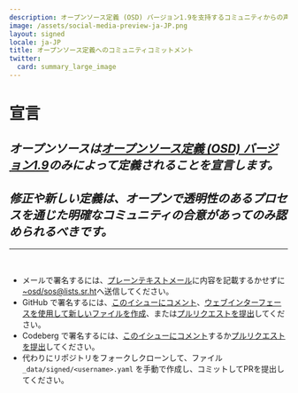 ```yaml
---
description: オープンソース定義 (OSD) バージョン1.9を支持するコミュニティからの声明
image: /assets/social-media-preview-ja-JP.png
layout: signed
locale: ja-JP
title: オープンソース定義へのコミュニティコミットメント
twitter:
  card: summary_large_image
---
```

# **宣言**

## *オープンソースは[オープンソース定義 (OSD) バージョン1.9](https://opensourcedefinition.org/)のみによって定義されることを宣言します。*

## *修正や新しい定義は、オープンで透明性のあるプロセスを通じた明確なコミュニティの合意があってのみ認められるべきです。*

---
<br>

- メールで署名するには、[プレーンテキストメール](https://useplaintext.email/)に内容を記載するかせずに[~osd/sos@lists.sr.ht](mailto:~osd/sos@lists.sr.ht)へ送信してください。
- GitHub で署名するには、[このイシューにコメント](https://github.com/OpenSourceDefinition/sos/issues/1)、[ウェブインターフェースを使用して新しいファイルを作成](https://github.com/OpenSourceDefinition/sos/new/main/_data/signed)、または[プルリクエストを提出](https://github.com/OpenSourceDefinition/sos/pulls)してください。
- Codeberg で署名するには、[このイシューにコメント](https://codeberg.org/osd/sos/issues/1)するか[プルリクエストを提出](https://codeberg.org/osd/sos/pulls)してください。
- 代わりにリポジトリをフォークしクローンして、ファイル `_data/signed/<username>.yaml` を手動で作成し、コミットしてPRを提出してください。